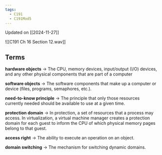 ```yaml
---
tags:
  - C191
  - C191Mod5
---
```


Updated on [[2024-11-27]]

![[C191 Ch 16 Section 12.wav]]

## Terms

**hardware objects** → The CPU, memory devices, input/output (I/O) devices, and any other physical components that are part of a computer

**software objects** → The software components that make up a computer or device (files, programs, semaphores, etc.).

**need-to-know principle** → The principle that only those resources currently needed should be available to use at a given time.

**protection domain** → In protection, a set of resources that a process may access. In virtualization, a virtual machine manager creates a protection domain for each guest to inform the CPU of which physical memory pages belong to that guest.

**access right** → The ability to execute an operation on an object.

**domain switching** → The mechanism for switching dynamic domains.